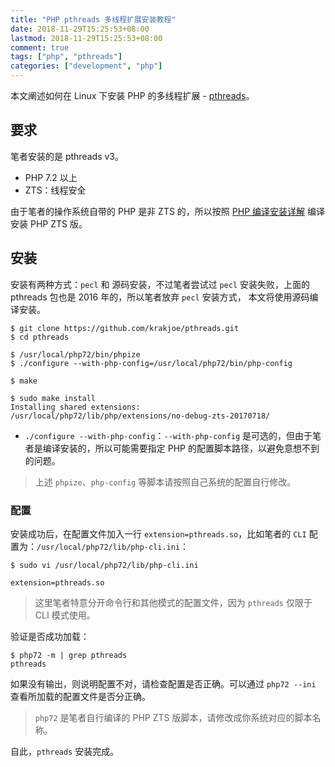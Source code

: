 ```yaml
---
title: "PHP pthreads 多线程扩展安装教程"
date: 2018-11-29T15:25:53+08:00
lastmod: 2018-11-29T15:25:53+08:00
comment: true
tags: ["php", "pthreads"]
categories: ["development", "php"]
---
```


本文阐述如何在 Linux 下安装 PHP 的多线程扩展 - [pthreads](http://php.net/manual/en/book.pthreads.php)。
<!--more-->

## 要求

笔者安装的是 pthreads v3。

- PHP 7.2 以上
- ZTS：线程安全

由于笔者的操作系统自带的 PHP 是非 ZTS 的，所以按照 [PHP 编译安装详解](/post/php/compile) 编译安装 PHP ZTS 版。


## 安装

安装有两种方式：`pecl` 和 源码安装，不过笔者尝试过 `pecl` 安装失败，上面的 pthreads 包也是 2016 年的，所以笔者放弃 `pecl` 安装方式，
本文将使用源码编译安装。

```
$ git clone https://github.com/krakjoe/pthreads.git
$ cd pthreads

$ /usr/local/php72/bin/phpize
$ ./configure --with-php-config=/usr/local/php72/bin/php-config

$ make

$ sudo make install
Installing shared extensions:     /usr/local/php72/lib/php/extensions/no-debug-zts-20170718/
```

- `./configure --with-php-config`：`--with-php-config` 是可选的，但由于笔者是编译安装的，所以可能需要指定 PHP 的配置脚本路径，以避免意想不到的问题。

> 上述 `phpize`、`php-config` 等脚本请按照自己系统的配置自行修改。

### 配置

安装成功后，在配置文件加入一行 `extension=pthreads.so`，比如笔者的 `CLI` 配置为：`/usr/local/php72/lib/php-cli.ini`：

```
$ sudo vi /usr/local/php72/lib/php-cli.ini

extension=pthreads.so
```

> 这里笔者特意分开命令行和其他模式的配置文件，因为 `pthreads` 仅限于 CLI 模式使用。

验证是否成功加载：

```
$ php72 -m | grep pthreads
pthreads
```

如果没有输出，则说明配置不对，请检查配置是否正确。可以通过 `php72 --ini` 查看所加载的配置文件是否分正确。

> `php72` 是笔者自行编译的 PHP ZTS 版脚本，请修改成你系统对应的脚本名称。

自此，`pthreads` 安装完成。